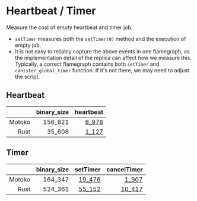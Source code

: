 # Heartbeat / Timer

Measure the cost of empty heartbeat and timer job.

* `setTimer` measures both the `setTimer(0)` method and the execution of empty job.
* It is not easy to reliably capture the above events in one flamegraph, as the implementation detail
of the replica can affect how we measure this. Typically, a correct flamegraph contains both `setTimer` and `canister_global_timer` function. If it's not there, we may need to adjust the script.


## Heartbeat

| |binary_size|heartbeat|
|--:|--:|--:|
|Motoko|156_821|[8_978](Motoko_heartbeat.svg)|
|Rust|35_608|[1_127](Rust_heartbeat.svg)|

## Timer

| |binary_size|setTimer|cancelTimer|
|--:|--:|--:|--:|
|Motoko|164_347|[19_476](Motoko_setTimer.svg)|[1_907](Motoko_cancelTimer.svg)|
|Rust|524_361|[55_152](Rust_setTimer.svg)|[10_417](Rust_cancelTimer.svg)|
